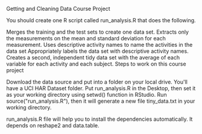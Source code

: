 Getting and Cleaning Data
Course Project

You should create one R script called run_analysis.R that does the following.

Merges the training and the test sets to create one data set.
Extracts only the measurements on the mean and standard deviation for each measurement.
Uses descriptive activity names to name the activities in the data set
Appropriately labels the data set with descriptive activity names.
Creates a second, independent tidy data set with the average of each variable for each activity and each subject.
Steps to work on this course project

Download the data source and put into a folder on your local drive. You'll have a UCI HAR Dataset folder.
Put run_analysis.R in the Desktop, then set it as your working directory using setwd() function in RStudio.
Run source("run_analysis.R"), then it will generate a new file tiny_data.txt in your working directory.

run_analysis.R file will help you to install the dependencies automatically. It depends on reshape2 and data.table.